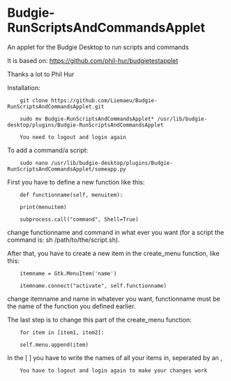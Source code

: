 # Budgie-RunScriptsAndCommandsApplet
An applet for the Budgie Desktop to run scripts and commands

It is based on: https://github.com/phil-hur/budgietestapplet

Thanks a lot to Phil Hur


Installation:

        git clone https://github.com/Liemaeu/Budgie-RunScriptsAndCommandsApplet.git

        sudo mv Budgie-RunScriptsAndCommandsApplet* /usr/lib/budgie-desktop/plugins/Budgie-RunScriptsAndCommandsApplet

        You need to logout and login again

To add a command/a script:

        sudo nano /usr/lib/budgie-desktop/plugins/Budgie-RunScriptsAndCommandsApplet/someapp.py

First you have to define a new function like this:

        def functionname(self, menuitem):

        print(menuitem)
        
        subprocess.call("command", Shell=True)

change functionname and command in what ever you want (for a script the command is: sh /path/to/the/script.sh).

After that, you have to create a new item in the create_menu function, like this:

        itemname = Gtk.MenuItem('name')

        itemname.connect("activate", self.functionname)

change itemname and name in whatever you want, functionname must be the name of the function you defined earlier.

The last step is to change this part of the create_menu function:

        for item in [item1, item2]:

        self.menu.append(item)

In the [ ]  you have to write the names of all your items in, seperated by an ,

        You have to logout and login again to make your changes work 
